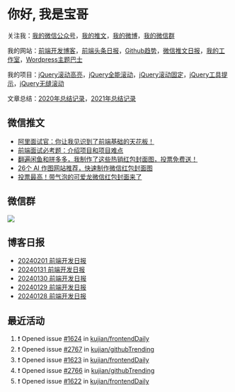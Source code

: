 
# 你好, 我是宝哥

关注我：[我的微信公众号](https://open.weixin.qq.com/qr/code?username=caibaojian_com)，[我的推文](https://weixin.qdkfweb.cn/)，[我的微博](https://weibo.com/kujian)，[我的微信群](https://qdkfweb.cn/go/weixinqun)

我的网站：[前端开发博客](https://qdkfweb.cn/)，[前端头条日报](https://toutiao.qdkfweb.cn/)，[Github趋势](https://github.qdkfweb.cn/)，[微信推文日报](https://weixin.qdkfweb.cn/)，[我的工作室](https://diy.qdkfweb.cn/)，[Wordpress主题巴士](https://wp.qdkfweb.cn/)

我的项目：[jQuery滚动高亮](https://github.com/kujian/scrollHighlight)，[jQuery全能滚动](https://github.com/kujian/power-slider)，[jQuery滚动固定](https://github.com/kujian/scrollfix)，[jQuery工具提示](https://github.com/kujian/tooltip)，[jQuery无缝滚动](http://github.com/kujian/scrollForever)

文章总结：[2020年总结记录](https://mp.weixin.qq.com/s/u0YW8BFWYLquVauhHrkSMQ)，[2021年总结记录](https://mp.weixin.qq.com/s/zMnxIpxMdDrIyuLxHRnSPw)


## 微信推文

<!-- BLOG-POST-LIST:START -->
- [阿里面试官：你让我见识到了前端基础的天花板！](https://weixin.qdkfweb.cn/40155.html)
- [前端面试必考题：介绍项目和项目难点](https://weixin.qdkfweb.cn/40111.html)
- [翻遍闲鱼和拼多多，我制作了这些热销红包封面图，投票免费送！](https://weixin.qdkfweb.cn/40078.html)
- [26个 AI 作图网站推荐，快速制作微信红包封面图](https://weixin.qdkfweb.cn/39982.html)
- [投票最高！带气泡的可爱龙微信红包封面来了](https://weixin.qdkfweb.cn/39946.html)
<!-- BLOG-POST-LIST:END -->

## 微信群

![](https://qdkfweb.cn/d/uploads/2023/12/wechat.png?d=20240112)

## 博客日报

<!-- DAILY:START -->
- [20240201 前端开发日报](https://qdkfweb.cn/fe-daily-20240201.html)
- [20240131 前端开发日报](https://qdkfweb.cn/fe-daily-20240131.html)
- [20240130 前端开发日报](https://qdkfweb.cn/fe-daily-20240130.html)
- [20240129 前端开发日报](https://qdkfweb.cn/fe-daily-20240129.html)
- [20240128 前端开发日报](https://qdkfweb.cn/fe-daily-20240128.html)
<!-- DAILY:END -->


## 最近活动

<!--START_SECTION:activity-->
1. ❗ Opened issue [#1624](https://github.com/kujian/frontendDaily/issues/1624) in [kujian/frontendDaily](https://github.com/kujian/frontendDaily)
2. ❗ Opened issue [#2767](https://github.com/kujian/githubTrending/issues/2767) in [kujian/githubTrending](https://github.com/kujian/githubTrending)
3. ❗ Opened issue [#1623](https://github.com/kujian/frontendDaily/issues/1623) in [kujian/frontendDaily](https://github.com/kujian/frontendDaily)
4. ❗ Opened issue [#2766](https://github.com/kujian/githubTrending/issues/2766) in [kujian/githubTrending](https://github.com/kujian/githubTrending)
5. ❗ Opened issue [#1622](https://github.com/kujian/frontendDaily/issues/1622) in [kujian/frontendDaily](https://github.com/kujian/frontendDaily)
<!--END_SECTION:activity-->

